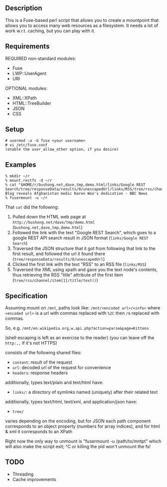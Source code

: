 Description
-----------

This is a Fuse-based perl script that allows you to create a mountpoint that 
allows you to access many web resources as a filesystem. It needs a lot of 
work w.r.t. caching, but you can play with it.

Requirements
------------

REQUIRED non-standard modules: 
* Fuse
* LWP::UserAgent
* URI

OPTIONAL modules: 
* XML::XPath 
* HTML::TreeBuilder
* JSON
* CSS

Setup
-----

    # usermod -a -G fuse <your username>
    # vi /etc/fuse.conf
    (enable the user_allow_other option, if you desire)

Examples
--------

    % mkdir ~/r
    % mount.restfs -d ~/r
    % cat "$HOME/r/bushong.net,dave,tmp,demo.html/links/Google REST Search/tree/responseData/results/0/unescapedUrl/links/RSS/tree/rss/channel/item[1]/title/text()"
    Blog reveals Afghanistan medic Karen Woo's dedication - BBC News
    % fusermount -u ~/r

That `cat` did the following: 

1. Pulled down the HTML web page at `http://bushong.net/dave/tmp/demo.html`
   (`bushong.net,dave,tmp,demo.html`)
2. Followed the link with the text "Google REST Search", which goes to a
   google REST API search result in JSON format (`links/Google REST Search`)
3. Traversed the JSON structure that it got from following that link to the 
   first result, and followed the url it found there
   (`tree/responseData/results/0/unescapedUrl`)
4. Clicked the first link with the text "RSS" to an RSS file
   (`links/RSS`)
5. Traversed the XML using xpath and gave you the text node's contents,
   thus retrieving the RSS "title" attribute of the first item
   (`tree/rss/channel/item[1]/title/text()`)

Specification
-------------

Assuming mount on `/mnt`, paths look like: `/mnt/<encoded url>/<info>`
where `<encoded url>` is a url with commas replaced with `%2C` then `/`s
replaced with commas.

So, e.g. `/mnt/en.wikipedia.org,w,api.php?action=parse&page=Kittens`

(shell escaping is left as an exercise to the reader)
(you can leave off the `http:,,` if it's not HTTPS)

<info> consists of the following shared files:

* `content`: result of the request
* `url`: decoded url of the request for convenience
* `headers`: response headers

additionally, types text/plain and text/html have:

* `links/`: a directory of symlinks named (uniquely) after their related text

additionally, types text/html, text/xml, and application/json have:

* `tree/`<tree-path>

<tree-path> varies depending on the encoding, but for JSON each path
component corresponds to an object property (numbers for array indices),
and for html & xml it corresponds to an XPath

Right now the only way to unmount is "fusermount -u /path/to/mntpt" which
will also make the script exit; ^C or killing the pid won't unmount the fs!

TODO
----

* Threading 
* Cache improvements
